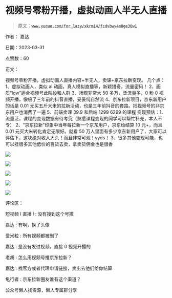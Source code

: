 # 视频号零粉开播，虚拟动画人半无人直播

> 原文：[`www.yuque.com/for_lazy/xkrm14/fcdvbwy4m8ge30w1`](https://www.yuque.com/for_lazy/xkrm14/fcdvbwy4m8ge30w1)



作者： 嘉达



日期：2023-03-31



点赞数：60



正文：



视频号零粉开播，虚拟动画人直播内容+半无人，卖课+京东拉新变现。 几个点： 1、虚拟动画人，类似 ai 动画，真人模拟直播等，新颖猎奇，流量密码！ 2、画质“low”适合视频号此阶段和人群 3、场观非常大 50 多万，泛流量多，0 粉 0 视频开播，像极了三年前的抖音直播，妥妥纯自然流 4、京东拉新项目，京东新用户的话是 0.01 元买五斤大米的拉新活动，也是三年前抖音的套路。把视频号的非京东用户也消费了一遍 5、前端卖课 39.9 和后端 1299 6299 的课程 变现预估：1、流量泛，课程的变现数据有待考究（熟悉课程变现的同学可以帮忙补充，本人不专） 2、“京东拉新”印象中当年每拉新一个京东用户，京东给结算 10 元+，而且 0.01 元买大米转化肯定无限好。就看 50 万人里面有多少京东新用户了，大家可以评估下，这块绝对收入大头！而且非常可观！yyds！ 3、很多其他变现可能，也可以挂很多其他低价的百货去卖，拿卖货佣金也是很香



![](img/3cf198447622a96b6b5336a533c32528.png)  

![](img/66064bc505f6e12751bc5534ad9a129f.png)  

![](img/7a2f3b65d25af87e507f313ac8321593.png)  

![](img/8ef119fc6ea4e3890fa5eb2672055035.png)  

![](img/c0a68ff8837e0d71ade1418b46f9e06e.png)  

评论区：



短视频 I 直播 I : 没有搜到这个号撒



嘉达 : 有啊，换了头像



爱米粒 : 所有视频都被删了



嘉达 : 是没有发过视频，直接 0 视频开播的



老胡 : 怎么用视频号推京东拉新？



嘉达 : 找官方或者代理申请链接，卖出去他们给你结算



龟行者 : 京东拉新圈友谁有这个渠道？



公众号懒人找资源，懒人专属群分享

